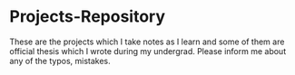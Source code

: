 # Projects-Repository
These are the projects which I take notes as I learn and some of them are official thesis which I wrote during my undergrad. Please inform me about any of the typos, mistakes.
